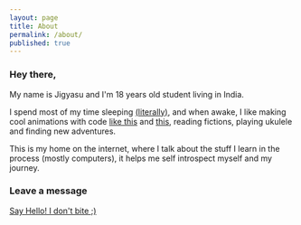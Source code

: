 ```yaml
---
layout: page
title: About
permalink: /about/
published: true
---
```


### Hey there,

My name is Jigyasu and I'm 18 years old student living in India.

I spend most of my time sleeping [(literally)](https://www.dreams.co.uk/sleep-matters-club/your-life-in-numbers-infographic/#:~:text=The%20average%20person%20spends%20about,12%2C045%20days%20spent%20in%20bed!), and when awake, I like making cool animations with code [like this](https://twitter.com/cheesemaafia/status/1475328082487566338?s=20) and [this](https://twitter.com/cheesemaafia/status/1476444536314363905?s=20), reading fictions, playing ukulele and finding new adventures.

This is my home on the internet, where I talk about the stuff I learn in the process (mostly computers), it helps me self introspect myself and my journey.

### Leave a message

[Say Hello! I don't bite ;)](https://forms.gle/7sShsaN6Bz5pczzd7)
